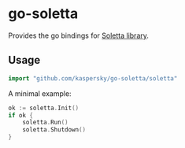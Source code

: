 # go-soletta #

Provides the go bindings for [Soletta library][1].

## Usage ##

```go
import "github.com/kaspersky/go-soletta/soletta"
```

A minimal example:

```go
ok := soletta.Init()
if ok {
    soletta.Run()
    soletta.Shutdown()
}
```

[1]: https://github.com/solettaproject/soletta
